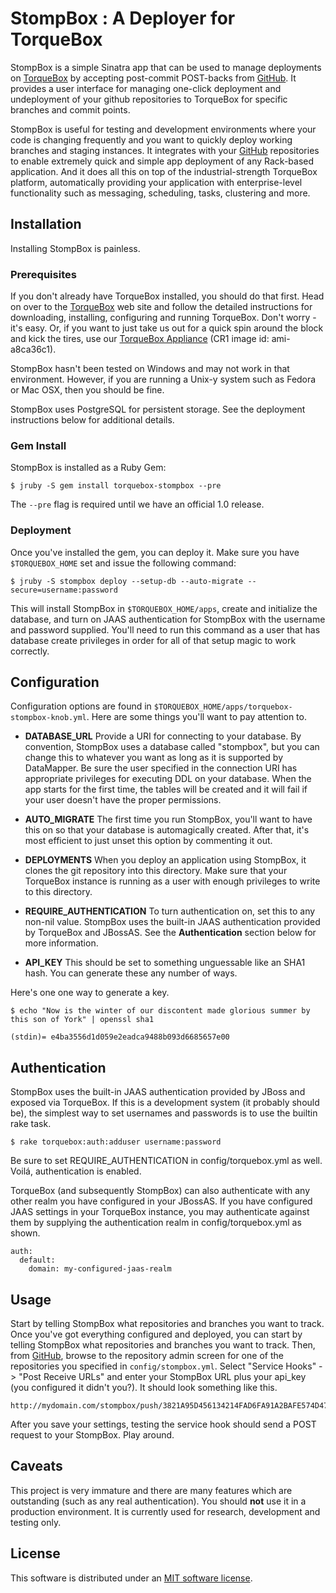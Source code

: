 # StompBox : A Deployer for TorqueBox

StompBox is a simple Sinatra app that can be used to manage deployments on
[TorqueBox][torquebox] by accepting post-commit POST-backs from [GitHub][github].
It provides a user interface for managing one-click deployment and undeployment
of your github repositories to TorqueBox for specific branches and commit
points.

StompBox is useful for testing and development environments where your code is
changing frequently and you want to quickly deploy working branches and staging
instances.  It integrates with your [GitHub][github] repositories to enable
extremely quick and simple app deployment of any Rack-based application.  And
it does all this on top of the industrial-strength TorqueBox platform,
automatically providing your application with enterprise-level functionality
such as messaging, scheduling, tasks, clustering and more.

## Installation

Installing StompBox is painless.

### Prerequisites

If you don't already have TorqueBox installed, you should do that first.  Head
on over to the [TorqueBox][torquebox] web site and follow the detailed
instructions for downloading, installing, configuring and running TorqueBox.
Don't worry - it's easy. Or, if you want to just take us out for a quick spin
around the block and kick the tires, use our [TorqueBox Appliance][appliance]
(CR1 image id: ami-a8ca36c1). 

StompBox hasn't been tested on Windows and may not work in that environment.
However, if you are running a Unix-y system such as Fedora or Mac OSX, then you
should be fine.  

StompBox uses PostgreSQL for persistent storage.  See the deployment
instructions below for additional details.

### Gem Install

StompBox is installed as a Ruby Gem:

    $ jruby -S gem install torquebox-stompbox --pre

The `--pre` flag is required until we have an official 1.0 release.  

### Deployment

Once you've installed the gem, you can deploy it.  Make sure you have
`$TORQUEBOX_HOME` set and issue the following command:

    $ jruby -S stompbox deploy --setup-db --auto-migrate --secure=username:password

This will install StompBox in `$TORQUEBOX_HOME/apps`, create and initialize the
database, and turn on JAAS authentication for StompBox with the username and
password supplied.  You'll need to run this command as a user that has database
create privileges in order for all of that setup magic to work correctly.

    
## Configuration

Configuration options are found in
`$TORQUEBOX_HOME/apps/torquebox-stompbox-knob.yml`.  Here are some things
you'll want to pay attention to.

* **DATABASE_URL** Provide a URI for connecting to your database.  By convention,
  StompBox uses a database called "stompbox", but you can change this to
  whatever you want as long as it is supported by DataMapper. Be sure the user
  specified in the connection URI has appropriate privileges for executing DDL
  on your database. When the app starts for the first time, the tables will be
  created and it will fail if your user doesn't have the proper permissions.

* **AUTO_MIGRATE** The first time you run StompBox, you'll want to have this on
  so that your database is automagically created.  After that, it's most efficient
  to just unset this option by commenting it out.

* **DEPLOYMENTS** When you deploy an application using StompBox, it clones the
  git repository into this directory. Make sure that your TorqueBox instance is
  running as a user with enough privileges to write to this directory.  

* **REQUIRE_AUTHENTICATION** To turn authentication on, set this to any non-nil
  value.  StompBox uses the built-in JAAS authentication provided by TorqueBox and
  JBossAS.  See the **Authentication** section below for more information.

* **API_KEY** This should be set to something unguessable like an SHA1 hash.
  You can generate these any number of ways. 
  
Here's one one way to generate a key.

    $ echo "Now is the winter of our discontent made glorious summer by this son of York" | openssl sha1
    
    (stdin)= e4ba3556d1d059e2eadca9488b093d6685657e00

## Authentication

StompBox uses the built-in JAAS authentication provided by JBoss and exposed
via TorqueBox.  If this is a development system (it probably should be), the
simplest way to set usernames and passwords is to use the builtin rake task.

    $ rake torquebox:auth:adduser username:password

Be sure to set REQUIRE_AUTHENTICATION in config/torquebox.yml as well.
Voilá, authentication is enabled.

TorqueBox (and subsequently StompBox) can also authenticate with any other
realm you have configured in your JBossAS. If you have configured JAAS settings
in your TorqueBox instance, you may authenticate against them by supplying
the authentication realm in config/torquebox.yml as shown.

    auth:
      default:
        domain: my-configured-jaas-realm
    
## Usage

Start by telling StompBox what repositories and branches you want to track.
Once you've got everything configured and deployed, you can start by telling
StompBox what repositories and branches you want to track. Then, from
[GitHub][github], browse to the repository admin screen for one of the
repositories you specified in `config/stompbox.yml`. Select "Service Hooks" ->
"Post Receive URLs" and enter your StompBox URL plus your api_key (you
configured it didn't you?).  It should look something like this.

    http://mydomain.com/stompbox/push/3821A95D456134214FAD6FA91A2BAFE574D47151
    
After you save your settings, testing the service hook should send a POST
request to your StompBox.  Play around. 

## Caveats

This project is very immature and there are many features which are outstanding (such as any real authentication).  You should **not** use it in a production environment.  It is currently used for research, development and testing only.  

## License

This software is distributed under an [MIT software license][license].

[torquebox]: http://torquebox.org "TorqueBox"
[appliance]: http://github.com/torquebox/torquebox-appliances "TorqueBox Appliances on GitHub"
[github]: https://github.com "GitHub"
[license]: 'LICENSE.txt' "MIT License"
